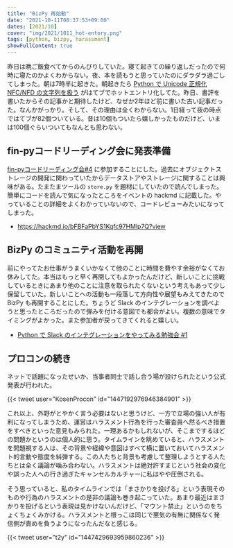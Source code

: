 ```yaml
---
title: "BizPy 再始動"
date: "2021-10-11T08:37:53+09:00"
dates: [2021/10]
cover: "img/2021/1011_hot-entory.png"
tags: [python, bizpy, harassment]
showFullContent: true
---
```


昨日は晩ご飯食べてからのんびりしていた。寝て起きての繰り返しだったので何時に寝たのかよくわからない。夜、本を読もうと思っていたのにダラダラ過ごしてしまった。朝は7時半に起きた。朝起きたら [Python で Unicode 正規化 NFC/NFD の文字列を扱う](https://t2y.hatenablog.jp/entry/2019/06/29/150125) がはてブでホットエントリ化してた。昨日、書評を書いたからその記事かと期待したけど、なぜか2年ほど前に書いた古い記事だった。なんかがっかり。そして、その理由は全くわからない。1日経って夜の時点ではてブが82個ついている。昔は10個もついたら嬉しかったものだけど、いまは100個ぐらいついてもなんとも思わない。

## fin-pyコードリーディング会に発表準備

[fin-pyコードリーディング会#4](https://fin-py.connpass.com/event/226933/) に参加することにした。過去にオブジェクトストレージの開発に関わっていたからデータストアやストレージに関することは興味がある。たまたまツールの `store.py` を題材にしていたので読んでしまった。簡単にコードを読んで気になったところをイベントの hackmd に記載した。やっていることの詳細をよくわかっていないので、コードレビューみたいになってしまった。

* https://hackmd.io/bFBFaPbYS1Kqfc97HMlp7Q?view

## BizPy のコミュニティ活動を再開

前にやってたお仕事がうまくいかなくて他のことに時間を費やす余裕がなくてお休みしてた。本当はもっと早く再開してもよかったんだけど、新しいことに挑戦しているときにあまり他のことに注意を取られたくないという考えもあって少し保留していた。新しいことへの活動も一段落して方向性や展望もみえてきたので BizPy も再開することにした。ちょうど Slack のインテグレーションを調べようと思ったところだったので弾みを付ける意図でも都合がよい。複数の意味でタイミングがよかった。また参加者が戻ってきてくれると嬉しい。

* [Python で Slack のインテグレーションをやってみる勉強会 #1](https://bizpy.connpass.com/event/198717/)

## プロコンの続き

ネットで話題になったせいか、当事者同士で話し合う場が設けられたという公式発表が行われた。

{{< tweet user="KosenProcon" id="1447192976946384901" >}}

これ以上、外野がとやかく言う必要はないと思うけど、一方で立場の強い人が有利になってしまうため、運営はハラスメント行為を行った審査員へ然るべき措置をすべきといった意見もみられた。一理あるかもしれないが、そこまでするほどの問題かというのは個人的に思う。タイムラインを眺めていると、ハラスメントを問題視する人は、その背景や経緯や意図はすべて横に置いておいてハラスメント的言動や態度を糾弾する。この人たちと背景も考慮して整理しようとする人たちとは全く議論が噛み合わない。ハラスメントは絶対許すまじという社会の変化や誤った人への行き過ぎたキャンセルカルチャーに私はやや圧倒される。

そう思っていると、私のタイムラインでは「まさかりを投げる」という表現そのものや行為のハラスメントの是非の議論も巻き起こっていた。あまり最近はまさかりを投げるという表現は見かけないんだけど、「マウント禁止」というのをちょくちょくみかける。ハラスメントと根っこは同じで悪気の有無に関係なく発信側が責めを負うようになったんだなと感じる。

{{< tweet user="t2y" id="1447429693959860236" >}}
